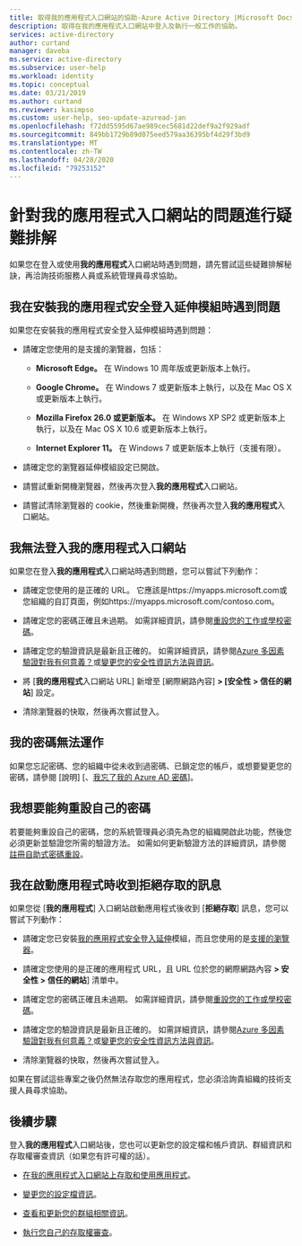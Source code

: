 ```yaml
---
title: 取得我的應用程式入口網站的協助-Azure Active Directory |Microsoft Docs
description: 取得在我的應用程式入口網站中登入及執行一般工作的協助。
services: active-directory
author: curtand
manager: daveba
ms.service: active-directory
ms.subservice: user-help
ms.workload: identity
ms.topic: conceptual
ms.date: 03/21/2019
ms.author: curtand
ms.reviewer: kasimpso
ms.custom: user-help, seo-update-azuread-jan
ms.openlocfilehash: f72dd5595d67ae989cec5681d22def9a2f929adf
ms.sourcegitcommit: 849bb1729b89d075eed579aa36395bf4d29f3bd9
ms.translationtype: MT
ms.contentlocale: zh-TW
ms.lasthandoff: 04/28/2020
ms.locfileid: "79253152"
---
```

# <a name="troubleshoot-problems-with-the-my-apps-portal"></a>針對我的應用程式入口網站的問題進行疑難排解

如果您在登入或使用**我的應用程式**入口網站時遇到問題，請先嘗試這些疑難排解秘訣，再洽詢技術服務人員或系統管理員尋求協助。

## <a name="im-having-trouble-installing-the-my-apps-secure-sign-in-extension"></a>我在安裝我的應用程式安全登入延伸模組時遇到問題

如果您在安裝我的應用程式安全登入延伸模組時遇到問題：

- 請確定您使用的是支援的瀏覽器，包括：

    - **Microsoft Edge。** 在 Windows 10 周年版或更新版本上執行。

    - **Google Chrome。** 在 Windows 7 或更新版本上執行，以及在 Mac OS X 或更新版本上執行。

    - **Mozilla Firefox 26.0 或更新版本。** 在 Windows XP SP2 或更新版本上執行，以及在 Mac OS X 10.6 或更新版本上執行。

    - **Internet Explorer 11。** 在 Windows 7 或更新版本上執行（支援有限）。

- 請確定您的瀏覽器延伸模組設定已開啟。

- 請嘗試重新開機瀏覽器，然後再次登入**我的應用程式**入口網站。

- 請嘗試清除瀏覽器的 cookie，然後重新開機，然後再次登入**我的應用程式**入口網站。

## <a name="i-cant-sign-in-to-the-my-apps-portal"></a>我無法登入**我的應用程式**入口網站

如果您在登入**我的應用程式**入口網站時遇到問題，您可以嘗試下列動作：

- 請確定您使用的是正確的 URL。 它應該是https://myapps.microsoft.com或您組織的自訂頁面，例如https://myapps.microsoft.com/contoso.com。

- 請確定您的密碼正確且未過期。 如需詳細資訊，請參閱[重設您的工作或學校密碼](active-directory-passwords-update-your-own-password.md)。

- 請確定您的驗證資訊是最新且正確的。 如需詳細資訊，請參閱[Azure 多因素驗證對我有何意義？](multi-factor-authentication-end-user.md)或[變更您的安全性資訊方法與資訊](security-info-add-update-methods-overview.md)。

- 將 [**我的應用程式**入口網站 URL] 新增至 [網際網路內容] **> [安全性 > 信任的網站**] 設定。

- 清除瀏覽器的快取，然後再次嘗試登入。

## <a name="my-password-isnt-working"></a>我的密碼無法運作

如果您忘記密碼、您的組織中從未收到過密碼、已鎖定您的帳戶，或想要變更您的密碼，請參閱 [說明] [、[我忘了我的 Azure AD 密碼](active-directory-passwords-update-your-own-password.md)]。

## <a name="i-want-to-be-able-to-reset-my-own-password"></a>我想要能夠重設自己的密碼

若要能夠重設自己的密碼，您的系統管理員必須先為您的組織開啟此功能，然後您必須更新並驗證您所需的驗證方法。 如需如何更新驗證方法的詳細資訊，請參閱[註冊自助式密碼重設](active-directory-passwords-reset-register.md)。

## <a name="im-getting-an-access-denied-message-when-i-start-an-app"></a>我在啟動應用程式時收到拒絕存取的訊息

如果您從 [**我的應用程式**] 入口網站啟動應用程式後收到 [**拒絕存取**] 訊息，您可以嘗試下列動作：

- 請確定您已安裝[我的應用程式安全登入延伸](my-apps-portal-end-user-access.md#download-and-install-the-my-apps-secure-sign-in-extension)模組，而且您使用的是[支援的瀏覽器](my-apps-portal-end-user-access.md#supported-browsers)。

- 請確定您使用的是正確的應用程式 URL，且 URL 位於您的網際網路內容 **> 安全性 > 信任的網站**] 清單中。

- 請確定您的密碼正確且未過期。 如需詳細資訊，請參閱[重設您的工作或學校密碼](active-directory-passwords-update-your-own-password.md)。

- 請確定您的驗證資訊是最新且正確的。 如需詳細資訊，請參閱[Azure 多因素驗證對我有何意義？](multi-factor-authentication-end-user.md)或[變更您的安全性資訊方法與資訊](security-info-add-update-methods-overview.md)。

- 清除瀏覽器的快取，然後再次嘗試登入。

如果在嘗試這些專案之後仍然無法存取您的應用程式，您必須洽詢貴組織的技術支援人員尋求協助。

## <a name="next-steps"></a>後續步驟

登入**我的應用程式**入口網站後，您也可以更新您的設定檔和帳戶資訊、群組資訊和存取權審查資訊（如果您有許可權的話）。

- [在我的應用程式入口網站上存取和使用應用程式](my-apps-portal-end-user-access.md)。

- [變更您的設定檔資訊](my-apps-portal-end-user-update-profile.md)。

- [查看和更新您的群組相關資訊](my-apps-portal-end-user-groups.md)。

- [執行您自己的存取權審查](my-apps-portal-end-user-access-reviews.md)。

